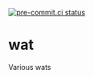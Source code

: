 [![pre-commit.ci status](https://results.pre-commit.ci/badge/github/asottile/wat/main.svg)](https://results.pre-commit.ci/latest/github/asottile/wat/main)

wat
===

Various wats
